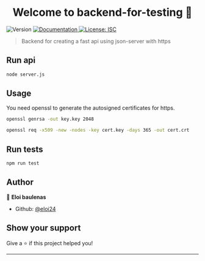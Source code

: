 <h1 align="center">Welcome to backend-for-testing 👋</h1>
<p>
  <img alt="Version" src="https://img.shields.io/badge/version-1.0.0-blue.svg?cacheSeconds=2592000" />
  <a href="https://github.com/typicode/json-server" target="_blank">
    <img alt="Documentation" src="https://img.shields.io/badge/documentation-yes-brightgreen.svg" />
  </a>
  <a href="#" target="_blank">
    <img alt="License: ISC" src="https://img.shields.io/badge/License-ISC-yellow.svg" />
  </a>
</p>

> Backend for creating a fast api using json-server with https

## Run api

```sh
node server.js
```

## Usage

You need openssl to generate the autosigned certificates for https.


```sh
openssl genrsa -out key.key 2048

openssl req -x509 -new -nodes -key cert.key -days 365 -out cert.crt


```

## Run tests

```sh
npm run test
```

## Author

👤 **Eloi baulenas**

* Github: [@eloi24](https://github.com/eloi24)

## Show your support

Give a ⭐️ if this project helped you!

***
